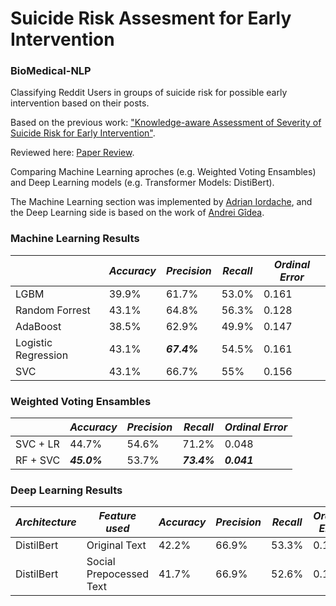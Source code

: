 # Suicide Risk Assesment for Early Intervention
### BioMedical-NLP

Classifying Reddit Users in groups of suicide risk for possible early intervention based on their posts. 

Based on the previous work: ["Knowledge-aware Assessment of Severity of Suicide Risk for Early Intervention"](https://scholarcommons.sc.edu/cgi/viewcontent.cgi?article=1002&context=aii_fac_pub).

Reviewed here: [Paper Review](https://github.com/AdrianIordache/BioMedical-NLP/blob/master/papers/Original-Paper-Review.pdf).


Comparing Machine Learning aproches (e.g. Weighted Voting Ensambles) and Deep Learning models (e.g. Transformer Models: DistiBert).

The Machine Learning section was implemented by [Adrian Iordache](https://github.com/AdrianIordache), and the Deep Learning side is based on the work of [Andrei Gîdea](https://github.com/andreiG98).

### Machine Learning Results

|                     | ***Accuracy*** | ***Precision*** | ***Recall*** | ***Ordinal Error*** |
|---------------------|-------------------|--------------------|-----------------|------------------------|
| LGBM                | 39.9\%            | 61.7\%             | 53.0\%          | 0.161                  |
| Random Forrest      | 43.1\%            | 64.8\%             | 56.3\%          | 0.128                  |
| AdaBoost            | 38.5\%            | 62.9\%             | 49.9\%          | 0.147                  |
| Logistic Regression | 43.1\%            | ***67.4\%***       | 54.5\%          | 0.161                  |
| SVC                 | 43.1\%            | 66.7\%             | 55\%            | 0.156                  |

### Weighted Voting Ensambles

|          | ***Accuracy*** | ***Precision*** | ***Recall*** | ***Ordinal Error*** |
|----------|-------------------|--------------------|-----------------|------------------------|
| SVC + LR | 44.7\%            | 54.6\%             | 71.2\%          | 0.048                  |
| RF + SVC | ***45.0\%***      | 53.7\%             | ***73.4\%***    | ***0.041***            |

### Deep Learning Results

| ***Architecture*** | ***Feature used***   | ***Accuracy*** | ***Precision*** | ***Recall*** | ***Ordinal Error*** |
|-------------------------------|---------------------|------------|---------------|-------------|------------------|
| DistilBert                    | Original Text           | 42.2\%            | 66.9\%             | 53.3\%          | 0.149                  |
| DistilBert                    | Social Prepocessed Text | 41.7\%            | 66.9\%             | 52.6\%          | 0.154                  |
